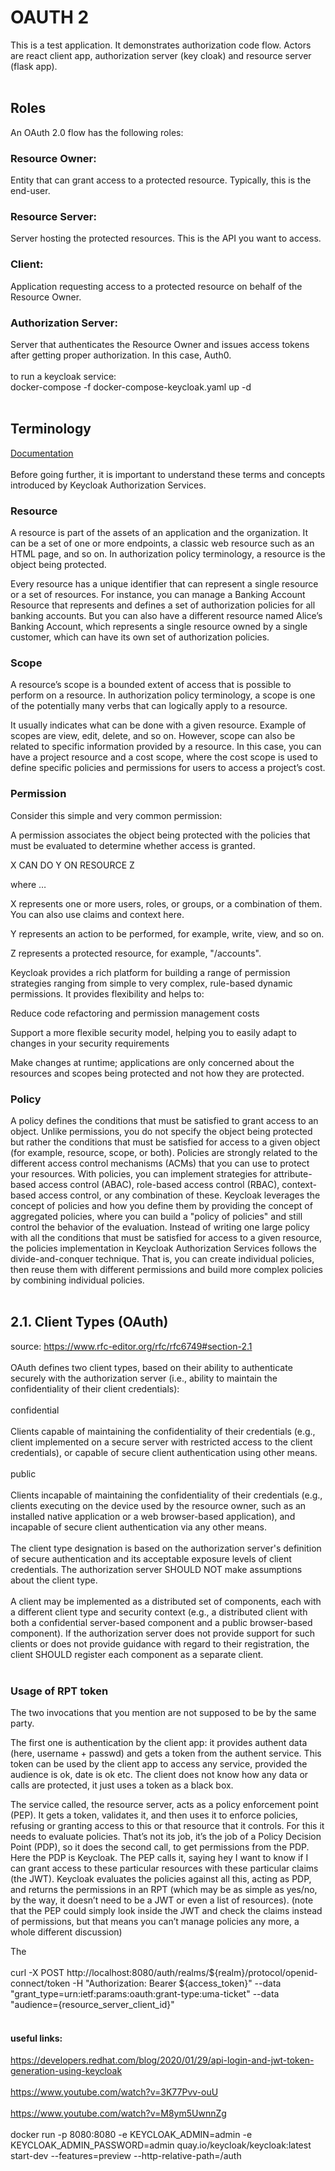 # OAUTH 2
This is a test application. It demonstrates authorization code flow. Actors are react client app, authorization server (key cloak) and resource server (flask app).
<br/><br/>
## Roles<br/>
An OAuth 2.0 flow has the following roles:

### Resource Owner:<br/>
Entity that can grant access to a protected resource. Typically, this is the end-user.

### Resource Server:<br/> 
Server hosting the protected resources. This is the API you want to access.

### Client:<br/> 
Application requesting access to a protected resource on behalf of the Resource Owner.

### Authorization Server:<br/>
Server that authenticates the Resource Owner and issues access tokens after getting proper authorization. In this case, Auth0.
<br/> <br/>
to run a keycloak service:<br/>
docker-compose -f docker-compose-keycloak.yaml up -d
<br/><br/>
## Terminology<br/>
<a href="https://www.keycloak.org/docs/latest/authorization_services/index.html#_overview_terminology" target="_blank">Documentation</a>
<br/><br/>
Before going further, it is important to understand these terms and concepts introduced by Keycloak Authorization Services.

### Resource
A resource is part of the assets of an application and the organization. It can be a set of one or more endpoints, a classic web resource such as an HTML page, and so on. In authorization policy terminology, a resource is the object being protected.

Every resource has a unique identifier that can represent a single resource or a set of resources. For instance, you can manage a Banking Account Resource that represents and defines a set of authorization policies for all banking accounts. But you can also have a different resource named Alice’s Banking Account, which represents a single resource owned by a single customer, which can have its own set of authorization policies.

### Scope
A resource’s scope is a bounded extent of access that is possible to perform on a resource. In authorization policy terminology, a scope is one of the potentially many verbs that can logically apply to a resource.

It usually indicates what can be done with a given resource. Example of scopes are view, edit, delete, and so on. However, scope can also be related to specific information provided by a resource. In this case, you can have a project resource and a cost scope, where the cost scope is used to define specific policies and permissions for users to access a project’s cost.

### Permission
Consider this simple and very common permission:

A permission associates the object being protected with the policies that must be evaluated to determine whether access is granted.

X CAN DO Y ON RESOURCE Z

where …​

X represents one or more users, roles, or groups, or a combination of them. You can also use claims and context here.

Y represents an action to be performed, for example, write, view, and so on.

Z represents a protected resource, for example, "/accounts".

Keycloak provides a rich platform for building a range of permission strategies ranging from simple to very complex, rule-based dynamic permissions. It provides flexibility and helps to:

Reduce code refactoring and permission management costs

Support a more flexible security model, helping you to easily adapt to changes in your security requirements

Make changes at runtime; applications are only concerned about the resources and scopes being protected and not how they are protected.

### Policy<br/>
A policy defines the conditions that must be satisfied to grant access to an object. Unlike permissions, you do not specify the object being protected but rather the conditions that must be satisfied for access to a given object (for example, resource, scope, or both). Policies are strongly related to the different access control mechanisms (ACMs) that you can use to protect your resources. With policies, you can implement strategies for attribute-based access control (ABAC), role-based access control (RBAC), context-based access control, or any combination of these.
Keycloak leverages the concept of policies and how you define them by providing the concept of aggregated policies, where you can build a "policy of policies" and still control the behavior of the evaluation. Instead of writing one large policy with all the conditions that must be satisfied for access to a given resource, the policies implementation in Keycloak Authorization Services follows the divide-and-conquer technique. That is, you can create individual policies, then reuse them with different permissions and build more complex policies by combining individual policies.
<br/><br/>
## 2.1.  Client Types (OAuth)
source: https://www.rfc-editor.org/rfc/rfc6749#section-2.1 <br/><br/>
   OAuth defines two client types, based on their ability to
   authenticate securely with the authorization server (i.e., ability to
   maintain the confidentiality of their client credentials):
<br/><br/>
   confidential<br/><br/>
      Clients capable of maintaining the confidentiality of their
      credentials (e.g., client implemented on a secure server with
      restricted access to the client credentials), or capable of secure
      client authentication using other means.
<br/><br/>
   public<br/><br/>
      Clients incapable of maintaining the confidentiality of their
      credentials (e.g., clients executing on the device used by the
      resource owner, such as an installed native application or a web
      browser-based application), and incapable of secure client
      authentication via any other means.
<br/><br/>
   The client type designation is based on the authorization server's
   definition of secure authentication and its acceptable exposure
   levels of client credentials.  The authorization server SHOULD NOT
   make assumptions about the client type.
<br/><br/>
   A client may be implemented as a distributed set of components, each
   with a different client type and security context (e.g., a
   distributed client with both a confidential server-based component
   and a public browser-based component).  If the authorization server
   does not provide support for such clients or does not provide
   guidance with regard to their registration, the client SHOULD
   register each component as a separate client.
<br/><br/>
### Usage of RPT token

The two invocations that you mention are not supposed to be by the same party.

The first one is authentication by the client app: it provides authent data (here, username + passwd) and gets a token from the authent service. This token can be used by the client app to access any service, provided the audience is ok, date is ok etc. The client does not know how any data or calls are protected, it just uses a token as a black box.

The service called, the resource server, acts as a policy enforcement point (PEP). It gets a token, validates it, and then uses it to enforce policies, refusing or granting access to this or that resource that it controls.
For this it needs to evaluate policies. That’s not its job, it’s the job of a Policy Decision Point (PDP), so it does the second call, to get permissions from the PDP. Here the PDP is Keycloak. The PEP calls it, saying hey I want to know if I can grant access to these particular resources with these particular claims (the JWT). Keycloak evaluates the policies against all this, acting as PDP, and returns the permissions in an RPT (which may be as simple as yes/no, by the way, it doesn’t need to be a JWT or even a list of resources).
(note that the PEP could simply look inside the JWT and check the claims instead of permissions, but that means you can’t manage policies any more, a whole different discussion)

 The<br/><br/>
curl -X POST   http://localhost:8080/auth/realms/${realm}/protocol/openid-connect/token  -H "Authorization: Bearer ${access_token}" --data "grant_type=urn:ietf:params:oauth:grant-type:uma-ticket" --data "audience={resource_server_client_id}"
<br/><br/>
#### useful links:

https://developers.redhat.com/blog/2020/01/29/api-login-and-jwt-token-generation-using-keycloak
<br><br>
https://www.youtube.com/watch?v=3K77Pvv-ouU
<br><br>
https://www.youtube.com/watch?v=M8ym5UwnnZg
<br><br>
docker run -p 8080:8080 -e KEYCLOAK_ADMIN=admin -e KEYCLOAK_ADMIN_PASSWORD=admin quay.io/keycloak/keycloak:latest start-dev --features=preview --http-relative-path=/auth
